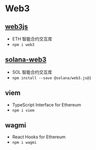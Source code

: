 # Web3

## [web3js](https://docs.web3js.org/guides/getting_started/quickstart)

- ETH 智能合约交互库
- `npm i web3`

## [solana-web3](https://solana-labs.github.io/solana-web3.js/)

- SOL 智能合约交互库
- `npm install --save @solana/web3.js@1`

## viem

- TypeScript Interface for Ethereum
- `npm i viem`

## wagmi

- React Hooks for Ethereum
- `npm i wagmi`
